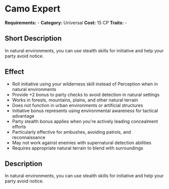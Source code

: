 # Camo Expert

**Requirements:** -
**Category:** Universal
**Cost:** 15 CP
**Traits:** -


## Short Description
In natural environments, you can use stealth skills for initiative and help your party avoid notice.

## Effect
- Roll initiative using your wilderness skill instead of Perception when in natural environments
- Provide +2 bonus to party checks to avoid detection in natural settings
- Works in forests, mountains, plains, and other natural terrain
- Does not function in urban environments or artificial structures
- Initiative bonus represents using environmental awareness for tactical advantage
- Party stealth bonus applies when you're actively leading concealment efforts
- Particularly effective for ambushes, avoiding patrols, and reconnaissance
- May not work against enemies with supernatural detection abilities
- Requires appropriate natural terrain to blend with surroundings

## Description
In natural environments, you can use stealth skills for initiative and help your party avoid notice.